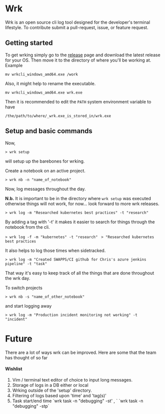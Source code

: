 # Wrk 
Wrk is an open source cli log tool designed for the developer's terminal lifestyle. To contribute submit a pull-request, issue, or feature request.

## Getting started
To get wrking simply go to the [release](https://github.com/juanaveragedeveloper/wrk/releases) page and download the latest release for your OS. Then move it to the directory of where you'll be working at. Example 

`mv wrkcli_windows_amd64.exe /work`

Also, it might help to rename the executable.

`mv wrkcli_windows_amd64.exe wrk.exe`


Then it is recommended to edit the `PATH` system environment variable to have 

`/the/path/to/where/_wrk.exe_is_stored_in/wrk.exe`

## Setup and basic commands
Now, 

`> wrk setup`

will setup up the barebones for wrking. 

Create a notebook on an active project.

`> wrk nb -n "name_of_notebook"`

Now, log messages throughout the day. 

**N.b.** It is important to be in the directory where `wrk setup` was executed otherwise things will not work, for now... look forward to more wrk releases. 

`> wrk log -m "Researched kubernetes best practices" -t "research"` 

By adding a tag with '-t' it makes it easier to search for things through the notebook from the cli.

`> wrk log -f -m "kubernetes" -t "research" ` 
`> "Researched kubernetes best practices `

It also helps to log those times when sidetracked. 

`> wrk log -m "Created SWAPPS/CI github for Chris's azure jenkins pipeline" -t "task"` 

That way it's easy to keep track of all the things that are done throughout the wrk day. 

To switch projects

`> wrk nb -s "name_of_other_notebook" ` 

and start logging away 

`> wrk log -m "Production incident monitoring not working" -t "incident"`

# Future 
There are a lot of ways wrk can be improved. Here are some that the team has thought of so far 

#### Wishlist
<ol>
  <li>Vim / terminal text editor of choice to input long messages.</li>
  <li>Storage of logs in a DB either or local <up to user to configure / login></li>
  <li>Wrking outside of the 'setup' directory. </li>
  <li>Filtering of logs based upon 'time' and 'tag(s)'</li>
  <li>Task start/end time `wrk task -n "debugging" -st' , ` `wrk task -n "debugging" -stp` </li>
</ol>








